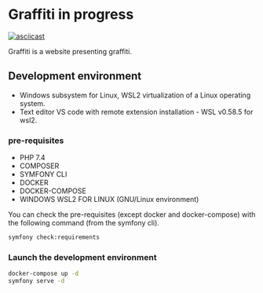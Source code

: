 # Graffiti in progress
[![asciicast](https://asciinema.org/a/O0TDlyVE0pfVe6xTL2HvlyGrh.svg)](https://asciinema.org/a/O0TDlyVE0pfVe6xTL2HvlyGrh)

Graffiti is a website presenting graffiti.

## Development environment

* Windows subsystem for Linux, WSL2 virtualization of a Linux operating system.
* Text editor VS code with remote extension installation - WSL v0.58.5 for wsl2.

### pre-requisites

* PHP 7.4
* COMPOSER 
* SYMFONY CLI 
* DOCKER 
* DOCKER-COMPOSE
* WINDOWS WSL2 FOR LINUX (GNU/Linux environment) 

You can check the pre-requisites (except docker and docker-compose) with the following command (from the symfony cli).

```bash
symfony check:requirements
```
### Launch the development environment

```bash
docker-compose up -d
symfony serve -d
```




